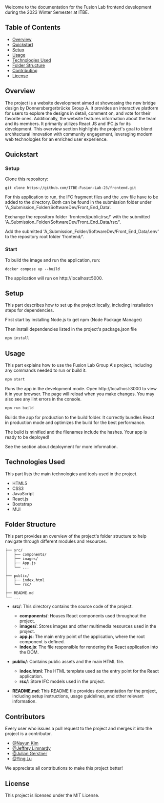 
Welcome to the documentation for the Fusion Lab frontend development during the 2023 Winter Semester at ITBE.

## Table of Contents

- [Overview](#overview)
- [Quickstart](#quickstart)
- [Setup](#setup)
- [Usage](#usage)
- [Technologies Used](#technologies-used)
- [Folder Structure](#folder-structure)
- [Contributing](#contributing)
- [License](#license)

## Overview

The project is a website development aimed at showcasing the new bridge design by Donnersbergerbrücke Group A. It provides an interactive platform for users to explore the designs in detail, comment on, and vote for their favorite ones. Additionally, the website features information about the team and its members. It primarily utilizes React JS and IFC.js for its development. This overview section highlights the project's goal to blend architectural innovation with community engagement, leveraging modern web technologies for an enriched user experience.

## Quickstart

### Setup

Clone this repository:

`git clone https://github.com/ITBE-Fusion-Lab-23/frontend.git`

For this application to run, the IFC fragment files and the .env file have to be added to the directory. Both can be found in the submission folder under 'A_Submission_Folder/SoftwareDev/Front_End_Data'.

Exchange the repository folder 'frontend/public/rsc/' with the submitted 'A_Submission_Folder/SoftwareDev/Front_End_Data/rsc/'.

Add the submitted 'A_Submission_Folder/SoftwareDev/Front_End_Data/.env' to the repository root folder 'frontend/'.

### Start
To build the image and run the application, run:

`docker compose up --build`

The application will run on http://localhost:5000.

## Setup

This part describes how to set up the project locally, including installation steps for dependencies.

First start by installing Node.js to get npm (Node Package Manager)

Then install dependencies listed in the project's package.json file

```bash
npm install
```

## Usage

This part explains how to use the Fusion Lab Group A's project, including any commands needed to run or build it.

```bash
npm start
```
Runs the app in the development mode.
Open http://localhost:3000 to view it in your browser.
The page will reload when you make changes.
You may also see any lint errors in the console.


```bash
npm run build
```
Builds the app for production to the build folder.
It correctly bundles React in production mode and optimizes the build for the best performance.

The build is minified and the filenames include the hashes.
Your app is ready to be deployed!

See the section about deployment for more information.

## Technologies Used

This part lists the main technologies and tools used in the project.

- HTML5
- CSS3
- JavaScript
- React.js
- Bootstrap
- MUI

## Folder Structure

This part provides an overview of the project's folder structure to help navigate through different modules and resources.

```
├── src/
│   ├── components/ 
│   ├── images/
│   ├── App.js
│   └── ...
│
├── public/
│   ├── index.html
│   └── rsc/
│
├── README.md
└── ...
```

- **src/**: This directory contains the source code of the project.
  - **components/**: Houses React components used throughout the project.
  - **images/**: Stores images and other multimedia resources used in the project.
  - **app.js**: The main entry point of the application, where the root component is defined.
  - **index.js**: The file responsible for rendering the React application into the DOM.
  
- **public/**: Contains public assets and the main HTML file.
  - **index.html**: The HTML template used as the entry point for the React application.
  - **rsc/**: Store IFC models used in the project.
  
- **README.md**: This README file provides documentation for the project, including setup instructions, usage guidelines, and other relevant information.


## Contributors

Every user who issues a pull request to the project and merges it into the project is a contributor.
- [@Nayun Kim](https://github.com/narchitect)
- [@Jeffrey Limnardy](https://github.com/jeffreylimnardy)
- [@Julian Gerstner](https://github.com/JulianLeQuack)
- [@Ying Lu](https://github.com/charlotte54071)

We appreciate all contributions to make this project better!

## License

This project is licensed under the MIT License.



